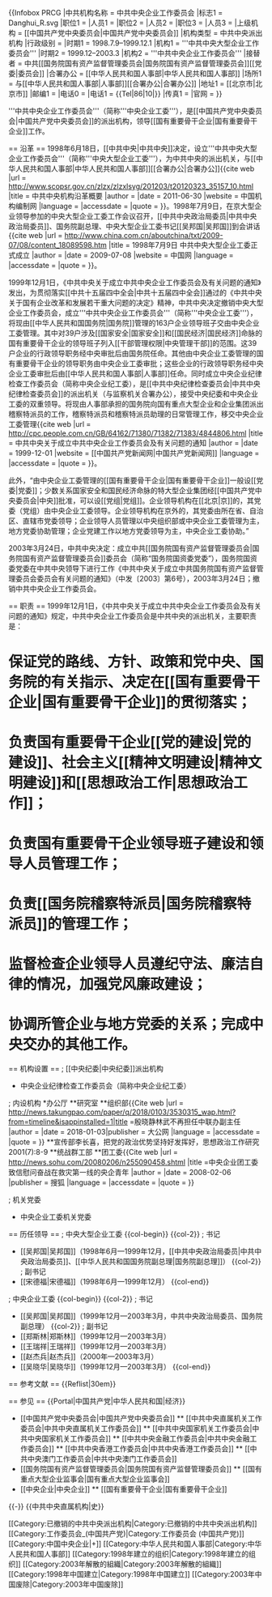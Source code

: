 {{Infobox PRCG
|中共机构名称 = 中共中央企业工作委员会
|标志1 = Danghui_R.svg
|职位1 = 
|人员1 = 
|职位2 = 
|人员2 = 
|职位3 = 
|人员3 = 
|上级机构 = [[中国共产党中央委员会|中国共产党中央委员会]]
|机构类型 = 中共中央派出机构
|行政级别 =
|时期1 = 1998.7.9–1999.12.1
|机构1 = '''中共中央大型企业工作委员会'''
|时期2 = 1999.12–2003.3
|机构2 = '''中共中央企业工作委员会'''
|接替者 = 中共[[国务院国有资产监督管理委员会|国务院国有资产监督管理委员会]][[党委|委员会]]
|合署办公 = [[中华人民共和国人事部|中华人民共和国人事部]]
|场所1 = 与[[中华人民共和国人事部|人事部]][[合署办公|合署办公]]
|地址1 = [[北京市|北京市]]
|邮编1 =
|电话0 =
|电话1 = {{Tel|86|10|}}
|传真1 =
|官网 =
}}

'''中共中央企业工作委员会'''（简称'''中央企业工委'''），是[[中国共产党中央委员会|中国共产党中央委员会]]的派出机构，领导[[国有重要骨干企业|国有重要骨干企业]]工作。

== 沿革 ==
1998年6月18日，[[中共中央|中共中央]]决定，设立'''中共中央大型企业工作委员会'''（简称'''中央大型企业工委'''），为中共中央的派出机关，与[[中华人民共和国人事部|中华人民共和国人事部]][[合署办公|合署办公]]<ref name="bianzhi">{{cite web |url =  http://www.scopsr.gov.cn/zlzx/zlzxlsyg/201203/t20120323_35157_10.html |title = 中共中央机构沿革概要  |author =  |date = 2011-06-30 |website = 中国机构编制网 |language =  |accessdate =  |quote =  }}</ref>。1998年7月9日，在京大型企业领导参加的中央大型企业工委工作会议召开，[[中共中央政治局委员|中共中央政治局委员]]、国务院副总理、中央大型企业工委书记[[吴邦国|吴邦国]]到会讲话<ref name="wubg">{{cite web |url = http://www.china.com.cn/aboutchina/txt/2009-07/08/content_18089598.htm |title = 1998年7月9日 中共中央大型企业工委正式成立 |author =  |date = 2009-07-08  |website = 中国网  |language =  |accessdate =  |quote =  }}</ref>。

1999年12月1日，《中共中央关于成立中共中央企业工作委员会及有关问题的通知》发出，为贯彻落实[[中共十五届四中全会|中共十五届四中全会]]通过的《中共中央关于国有企业改革和发展若干重大问题的决定》精神，中共中央决定撤销中央大型企业工作委员会，成立'''中共中央企业工作委员会'''（简称'''中央企业工委'''），将现由[[中华人民共和国国务院|国务院]]管理的163户企业领导班子交由中央企业工委管理。其中对39户涉及[[国家安全|国家安全]]和[[国民经济|国民经济]]命脉的国有重要骨干企业的领导班子列入[[干部管理权限|中央管理干部]]的范围。这39户企业的行政领导职务经中央审批后由国务院任命。其他由中央企业工委管理的国有重要骨干企业的领导职务由中央企业工委审批；这些企业的行政领导职务经中央企业工委审批后由[[中华人民共和国人事部|人事部]]任命。同时成立中央企业纪律检查工作委员会（简称中央企业纪工委），是[[中共中央纪律检查委员会|中共中央纪律检查委员会]]的派出机关（与监察机关合署办公），接受中央纪委和中央企业工委的双重领导。将现由人事部承担的国务院向国有重点大型企业和企业集团派出稽察特派员的工作，稽察特派员和稽察特派员助理的日常管理工作，移交中央企业工委管理<ref name="chengli">{{cite web |url = http://cpc.people.com.cn/GB/64162/71380/71382/71383/4844806.html |title = 中共中央关于成立中共中央企业工作委员会及有关问题的通知  |author =  |date = 1999-12-01  |website  = [[中国共产党新闻网|中国共产党新闻网]] |language =  |accessdate =  |quote =  }}</ref>。

此外，“由中央企业工委管理的[[国有重要骨干企业|国有重要骨干企业]]一般设[[党委|党委]]；少数关系国家安全和国民经济命脉的特大型企业集团经[[中国共产党中央委员会|中央]]批准，可以设[[党组|党组]]。企业领导机构在[[北京|京]]的，其党委（党组）由中央企业工委领导。企业领导机构在京外的，其党委由所在省、自治区、直辖市党委领导；企业领导人员管理以中央组织部或中央企业工委管理为主，地方党委协助管理；企业党建工作以地方党委领导为主，中央企业工委协助。”<ref name="chengli" />

2003年3月24日，中共中央决定：成立中共[[国务院国有资产监督管理委员会|国务院国有资产监督管理委员会]]委员会（简称“国务院国资委党委”），国务院国资委党委在中共中央领导下进行工作<ref>《中共中央关于成立中共国务院国有资产监督管理委员会委员会有关问题的通知》（中发〔2003〕第6号），2003年3月24日</ref>；撤销中共中央企业工作委员会<ref name="bianzhi" />。

== 职责 ==
1999年12月1日，《中共中央关于成立中共中央企业工作委员会及有关问题的通知》规定，中共中央企业工作委员会是中共中央的派出机关，主要职责是：<ref name="chengli" />
# 保证党的路线、方针、政策和党中央、国务院的有关指示、决定在[[国有重要骨干企业|国有重要骨干企业]]的贯彻落实；
# 负责国有重要骨干企业[[党的建设|党的建设]]、社会主义[[精神文明建设|精神文明建设]]和[[思想政治工作|思想政治工作]]；
# 负责国有重要骨干企业领导班子建设和领导人员管理工作；
# 负责[[国务院稽察特派员|国务院稽察特派员]]的管理工作；
# 监督检查企业领导人员遵纪守法、廉洁自律的情况，加强党风廉政建设；
# 协调所管企业与地方党委的关系；完成中央交办的其他工作。

== 机构设置 ==
; [[中央纪委|中央纪委]]派出机构
* 中央企业纪律检查工作委员会（简称中央企业纪工委）<ref name="chengli" />

; 内设机构
*办公厅
**研究室
**组织部<ref>{{Cite web |url =  http://news.takungpao.com/paper/q/2018/0103/3530315_wap.html?from=timeline&isappinstalled=1|title =殷晓静林武不再担任中联办副主任  |author =  |date =  2018-01-03|publisher = 大公网 |language =  |accessdate =  |quote =  }}</ref>
**宣传部<ref>李长喜，把党的政治优势坚持好发挥好，思想政治工作研究2001(7):8-9</ref>
**统战群工部
**团工委<ref>{{Cite web |url = http://news.sohu.com/20080206/n255090458.shtml |title =中央企业团工委致信慰问奋战在救灾第一线的央企青年  |author =  |date = 2008-02-06 |publisher = 搜狐 |language =  |accessdate =  |quote =  }}</ref>

; 机关党委
* 中央企业工委机关党委

== 历任领导 ==
; 中央大型企业工委
{{col-begin}}
{{col-2}}
; 书记
* [[吴邦国|吴邦国]]（1998年6月—1999年12月，[[中共中央政治局委员|中共中央政治局委员]]、[[中华人民共和国国务院副总理|国务院副总理]]）<ref name="wubg" />
{{col-2}}
; 副书记
* [[宋德福|宋德福]]（1998年6月—1999年12月）<ref name="wubg" />
{{col-end}}

; 中央企业工委
{{col-begin}}
{{col-2}}
; 书记
* [[吴邦国|吴邦国]]（1999年12月—2003年3月，中共中央政治局委员、国务院副总理）
{{col-2}}
; 副书记
* [[郑斯林|郑斯林]]（1999年12月—2003年3月）
* [[王瑞祥|王瑞祥]]（1999年12月—2003年3月）
* [[赵杰兵|赵杰兵]]（2000年—2003年3月）
* [[吴晓华|吴晓华]]（1999年12月—2003年3月）
{{col-end}}

== 参考文献 ==
{{Reflist|30em}}

== 参见 ==
{{Portal|中国共产党|中华人民共和国|经济}}
* [[中国共产党中央委员会|中国共产党中央委员会]]
** [[中共中央直属机关工作委员会|中共中央直属机关工作委员会]]
** [[中共中央国家机关工作委员会|中共中央国家机关工作委员会]]
** [[中共中央金融工作委员会|中共中央金融工作委员会]]
** [[中共中央香港工作委员会|中共中央香港工作委员会]]
** [[中共中央澳门工作委员会|中共中央澳门工作委员会]]
* [[国务院国有资产监督管理委员会|国务院国有资产监督管理委员会]]
** [[国有重点大型企业监事会|国有重点大型企业监事会]]
* [[中央企业|中央企业]]
** [[国有重要骨干企业|国有重要骨干企业]]

{{-}}
{{中共中央直属机构|史}}

[[Category:已撤销的中共中央派出机构|Category:已撤销的中共中央派出机构]]
[[Category:工作委员会_(中国共产党)|Category:工作委员会 (中国共产党)]]
[[Category:中国中央企业|+]]
[[Category:中华人民共和国人事部|Category:中华人民共和国人事部]]
[[Category:1998年建立的组织|Category:1998年建立的组织]]
[[Category:2003年解散的組織|Category:2003年解散的組織]]
[[Category:1998年中国建立|Category:1998年中国建立]]
[[Category:2003年中国废除|Category:2003年中国废除]]
